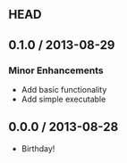 ## HEAD

## 0.1.0 / 2013-08-29

### Minor Enhancements
  * Add basic functionality
  * Add simple executable

## 0.0.0 / 2013-08-28
  * Birthday!